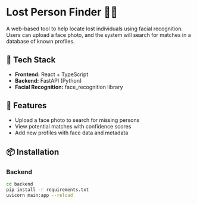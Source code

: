 # Lost Person Finder 🧠📸

A web-based tool to help locate lost individuals using facial recognition. Users can upload a face photo, and the system will search for matches in a database of known profiles.

## 🔧 Tech Stack

- **Frontend:** React + TypeScript
- **Backend:** FastAPI (Python)
- **Facial Recognition:** face_recognition library

## 🚀 Features

- Upload a face photo to search for missing persons
- View potential matches with confidence scores
- Add new profiles with face data and metadata

## 📦 Installation

### Backend

```bash
cd backend
pip install -r requirements.txt
uvicorn main:app --reload
